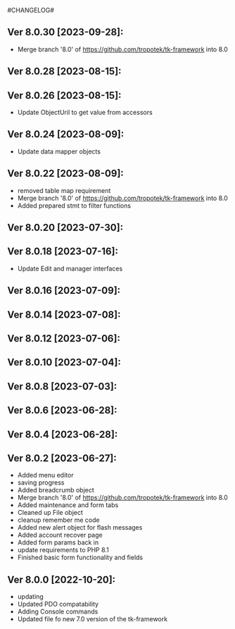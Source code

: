 #CHANGELOG#

Ver 8.0.30 [2023-09-28]:
-------------------------------
  - Merge branch '8.0' of https://github.com/tropotek/tk-framework into 8.0


Ver 8.0.28 [2023-08-15]:
-------------------------------


Ver 8.0.26 [2023-08-15]:
-------------------------------
  - Update ObjectUril to get value from accessors


Ver 8.0.24 [2023-08-09]:
-------------------------------
  - Update data mapper objects


Ver 8.0.22 [2023-08-09]:
-------------------------------
  - removed table map requirement
  - Merge branch '8.0' of https://github.com/tropotek/tk-framework into 8.0
  - Added prepared stmt to filter functions


Ver 8.0.20 [2023-07-30]:
-------------------------------


Ver 8.0.18 [2023-07-16]:
-------------------------------
  - Update Edit and manager interfaces


Ver 8.0.16 [2023-07-09]:
-------------------------------


Ver 8.0.14 [2023-07-08]:
-------------------------------


Ver 8.0.12 [2023-07-06]:
-------------------------------


Ver 8.0.10 [2023-07-04]:
-------------------------------


Ver 8.0.8 [2023-07-03]:
-------------------------------


Ver 8.0.6 [2023-06-28]:
-------------------------------


Ver 8.0.4 [2023-06-28]:
-------------------------------


Ver 8.0.2 [2023-06-27]:
-------------------------------
  - Added menu editor
  - saving progress
  - Added breadcrumb object
  - Merge branch '8.0' of https://github.com/tropotek/tk-framework into 8.0
  - Added maintenance and form tabs
  - Cleaned up File object
  - cleanup remember me code
  - Added new alert object for flash messages
  - Added account recover page
  - Added form params back in
  - update requirements to PHP 8.1
  - Finished basic form functionality and fields


Ver 8.0.0 [2022-10-20]:
-------------------------------
  - updating
  - Updated PDO compatability
  - Adding Console commands
  - Updated file fo new 7.0 version of the tk-framework

